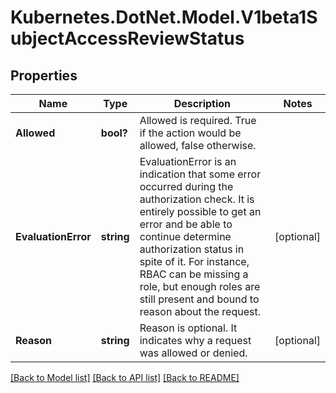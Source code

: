 # Kubernetes.DotNet.Model.V1beta1SubjectAccessReviewStatus
## Properties

Name | Type | Description | Notes
------------ | ------------- | ------------- | -------------
**Allowed** | **bool?** | Allowed is required.  True if the action would be allowed, false otherwise. | 
**EvaluationError** | **string** | EvaluationError is an indication that some error occurred during the authorization check. It is entirely possible to get an error and be able to continue determine authorization status in spite of it. For instance, RBAC can be missing a role, but enough roles are still present and bound to reason about the request. | [optional] 
**Reason** | **string** | Reason is optional.  It indicates why a request was allowed or denied. | [optional] 

[[Back to Model list]](../README.md#documentation-for-models) [[Back to API list]](../README.md#documentation-for-api-endpoints) [[Back to README]](../README.md)

